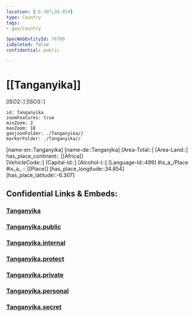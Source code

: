 ```yaml
---
location: [-6.307,34.854]
type: Country
tags:
- geo/Country

SpocWebEntityId: 76709
isDeleted: false
confidential: public

---
```


# [[Tanganyika]] 


[ISO2::]
[ISO3::]
```leaflet
id: Tanganyika
zoomFeatures: true 
minZoom: 2 
maxZoom: 18
geojsonFolder: ./Tanganyika//
markerFolder: ./Tanganyika//
```

[name-en::Tanganyika]
[name-de::Tanganjika]
[Area-Total::]
[Area-Land::]
has_place_continent:: [[Africa]]  
[VehicleCode::]
[Capital-Id::]
[Alcohol-l::]
[Language-Id::499]
#is_a_/Place  
#is_a_ :: [[Place]] 
[has_place_longitude::34.854]
[has_place_latitude::-6.307]


## Confidential Links & Embeds: 

### [Tanganyika](/_Standards/Earth/Continent/Africa/Africa~East/Tanganyika.md) 

### [Tanganyika.public](/_public/Earth/Continent/Africa/Africa~East/Tanganyika.public.md) 

### [Tanganyika.internal](/_internal/Earth/Continent/Africa/Africa~East/Tanganyika.internal.md) 

### [Tanganyika.protect](/_protect/Earth/Continent/Africa/Africa~East/Tanganyika.protect.md) 

### [Tanganyika.private](/_private/Earth/Continent/Africa/Africa~East/Tanganyika.private.md) 

### [Tanganyika.personal](/_personal/Earth/Continent/Africa/Africa~East/Tanganyika.personal.md) 

### [Tanganyika.secret](/_secret/Earth/Continent/Africa/Africa~East/Tanganyika.secret.md)

